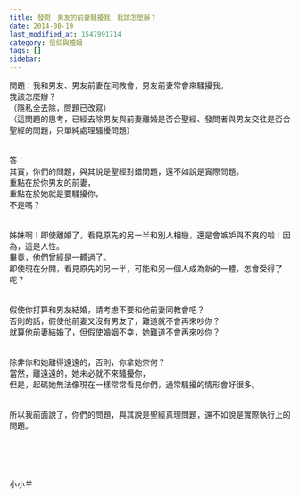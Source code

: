 ```yaml
---
title: 發問：男友的前妻騷擾我，我該怎麼辦？
date: 2014-08-19
last_modified_at: 1547991714
category: 信仰與婚姻
tags: []
sidebar: 
---
```


<p>問題：我和男友、男友前妻在同教會，男友前妻常會來騷擾我。<br/>我該怎麼辦？<br/>（隱私全去除，問題已改寫）<br/>（這問題的思考，已經去除男友與前妻離婚是否合聖經、發問者與男友交往是否合聖經的問題，只單純處理騷擾問題）<br/><!--more--><br/><br/>答：<br/>其實，你們的問題，與其說是聖經對錯問題，還不如說是實際問題。<br/>重點在於你男友的前妻，<br/>重點在於她就是要騷擾你，<br/>不是嗎？<br/> <br/><br/>姊妹啊！即使離婚了，看見原先的另一半和別人相戀，還是會嫉妒與不爽的啦！因為，這是人性。<br/>畢竟，他們曾經是一體過了。<br/>即使現在分開，看見原先的另一半，可能和另一個人成為新的一體，怎會受得了呢？<br/> <br/><br/>假使你打算和男友結婚，請考慮不要和他前妻同教會吧？<br/>否則的話，假使他前妻又沒有男友了，難道就不會再來吵你？<br/>就算他前妻結婚了，但假使婚姻不幸，她難道不會再來吵你？<br/> <br/><br/>除非你和她離得遠遠的，否則，你拿她奈何？<br/>當然，離遠遠的，她未必就不來騷擾你，<br/>但是，起碼她無法像現在一樣常常看見你們，通常騷擾的情形會好很多。<br/> <br/><br/>所以我前面說了，你們的問題，與其說是聖經真理問題，還不如說是實際執行上的問題。<br/><br/><br/><br/><br/><br/>小小羊<br/><br/><br/><br/><br/><br/></p>